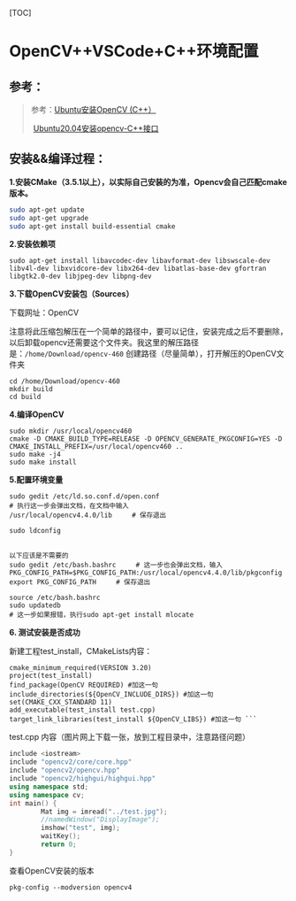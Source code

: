 [TOC]

# OpenCV++VSCode+C++环境配置

## 参考：

> 参考：[Ubuntu安装OpenCV (C++）](https://blog.csdn.net/Sir666888/article/details/125456214)
>
> ​           [Ubuntu20.04安装opencv-C++接口](https://blog.csdn.net/qq_45488453/article/details/110289423)

## 安装&&编译过程：

**1.安装CMake（3.5.1以上），以实际自己安装的为准，Opencv会自己匹配cmake版本。**

```bash
sudo apt-get update   
sudo apt-get upgrade
sudo apt-get install build-essential cmake 
```

**2.安装依赖项**

```shell
sudo apt-get install libavcodec-dev libavformat-dev libswscale-dev libv4l-dev libxvidcore-dev libx264-dev libatlas-base-dev gfortran libgtk2.0-dev libjpeg-dev libpng-dev
```

**3.下载OpenCV安装包（Sources）**

下载网址：OpenCV

注意将此压缩包解压在一个简单的路径中，要可以记住，安装完成之后不要删除，以后卸载opencv还需要这个文件夹。我这里的解压路径是：`/home/Download/opencv-460`
创建路径（尽量简单），打开解压的OpenCV文件夹

```shell
cd /home/Download/opencv-460 
mkdir build   
cd build
```

**4.编译OpenCV**

```shell
sudo mkdir /usr/local/opencv460    
cmake -D CMAKE_BUILD_TYPE=RELEASE -D OPENCV_GENERATE_PKGCONFIG=YES -D CMAKE_INSTALL_PREFIX=/usr/local/opencv460 ..     
sudo make -j4     
sudo make install
```

**5.配置环境变量**

```shell
sudo gedit /etc/ld.so.conf.d/open.conf     
# 执行这一步会弹出文档，在文档中输入     
/usr/local/opencv4.4.0/lib     # 保存退出

sudo ldconfig     


以下应该是不需要的
sudo gedit /etc/bash.bashrc     # 这一步也会弹出文档，输入     
PKG_CONFIG_PATH=$PKG_CONFIG_PATH:/usr/local/opencv4.4.0/lib/pkgconfig     
export PKG_CONFIG_PATH     # 保存退出
 
source /etc/bash.bashrc     
sudo updatedb     
# 这一步如果报错，执行sudo apt-get install mlocate

```

**6. 测试安装是否成功**

新建工程test_install，CMakeLists内容：

```shell
cmake_minimum_required(VERSION 3.20) 
project(test_install)
find_package(OpenCV REQUIRED) #加这一句 
include_directories(${OpenCV_INCLUDE_DIRS}) #加这一句 
set(CMAKE_CXX_STANDARD 11)
add_executable(test_install test.cpp) 
target_link_libraries(test_install ${OpenCV_LIBS}) #加这一句 ```
```

test.cpp 内容（图片网上下载一张，放到工程目录中，注意路径问题）

```C++
include <iostream>
include "opencv2/core/core.hpp"
include "opencv2/opencv.hpp"
include "opencv2/highgui/highgui.hpp"
using namespace std; 
using namespace cv; 
int main() {     
        Mat img = imread("../test.jpg");     
        //namedWindow("DisplayImage");     
        imshow("test", img);     
        waitKey();     
        return 0; 
}
```

查看OpenCV安装的版本

`pkg-config --modversion opencv4`